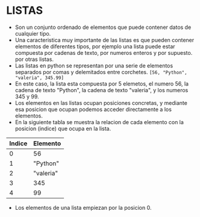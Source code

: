 # LISTAS 

* Son un conjunto ordenado de elementos que puede contener datos de cualquier tipo.
* Una caracteristica muy importante de las listas es que pueden contener elementos de diferentes tipos, por ejemplo una lista puede estar compuesta por cadenas de texto, por numeros enteros y por supuesto. por otras listas.
 * Las listas en python se representan por una serie de elementos separados por comas y delemitados entre corchetes.
 `[56, "Python", "valeria", 345.99]`
 * En este caso, la lista esta compuesta por 5 elemetos, el numero 56, la cadena de texto "Python", la cadena de texto "valeria", y los numeros 345 y 99.
 * Los elementos en las listas ocupan posiciones concretas, y mediante esa posicion que ocupan podemos acceder directamente a los elementos.
 * En la siguiente tabla se muestra la relacion de cada elemento con la posicion (indice) que ocupa en la lista.

 |Indice| Elemento|
 |------|--------|
 |0|56|
 |1|"Python"|
 |2|"valeria"|
 |3|345|
 |4|99|

 * Los elementos de una lista empiezan por la posicion 0.
